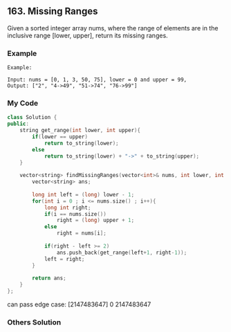 ## 163. Missing Ranges

Given a sorted integer array nums, where the range of elements are in the inclusive range [lower, upper], return its missing ranges.

### Example

```
Example:

Input: nums = [0, 1, 3, 50, 75], lower = 0 and upper = 99,
Output: ["2", "4->49", "51->74", "76->99"]
```

### My Code
```c++
class Solution {
public:
    string get_range(int lower, int upper){
        if(lower == upper)
            return to_string(lower);
        else
            return to_string(lower) + "->" + to_string(upper);
    }
    
    vector<string> findMissingRanges(vector<int>& nums, int lower, int upper) {
        vector<string> ans;
        
        long int left = (long) lower - 1;
        for(int i = 0 ; i <= nums.size() ; i++){
            long int right;
            if(i == nums.size())
                right = (long) upper + 1;
            else
                right = nums[i];
            
            if(right - left >= 2)
                ans.push_back(get_range(left+1, right-1));
            left = right;
        }
        
        return ans;
    }
};
```
can pass edge case:
[2147483647]
0
2147483647

### Others Solution
```c++
```

